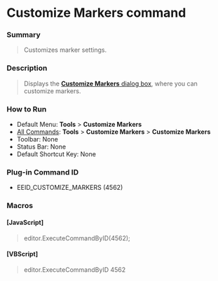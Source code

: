 # Customize Markers command

### Summary

> Customizes marker settings.

### Description

> Displays the [**Customize Markers** dialog box](../../dlg/customize_markers/index), where you can customize markers.

### How to Run

- Default Menu: **Tools** \> **Customize Markers**
- [All Commands](all_commands): **Tools** >
**Customize Markers** \> **Customize Markers**
- Toolbar: None
- Status Bar: None
- Default Shortcut Key: None

### Plug-in Command ID

- EEID\_CUSTOMIZE\_MARKERS (4562)

### Macros

#### \[JavaScript\]

> editor.ExecuteCommandByID(4562);

#### \[VBScript\]

> editor.ExecuteCommandByID 4562
